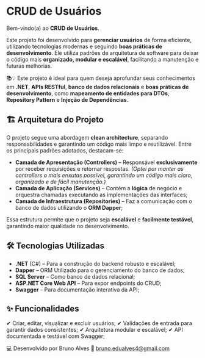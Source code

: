 # CRUD de Usuários

Bem-vindo(a) ao **CRUD de Usuários**.

Este projeto foi desenvolvido para **gerenciar usuários** de forma eficiente, utilizando tecnologias modernas e seguindo **boas práticas de desenvolvimento**. Ele utiliza padrões de arquitetura de software para deixar o código mais **organizado, modular e escalável**, facilitando a manutenção e futuras melhorias.  

📚💡 Este projeto é ideal para quem deseja aprofundar seus conhecimentos em **.NET**, **APIs RESTful**, **banco de dados relacionais** e **boas práticas de desenvolvimento**, como **mapeamento de entidades para DTOs**, **Repository Pattern** e **Injeção de Dependências**.

## 🏗 Arquitetura do Projeto
O projeto segue uma abordagem **clean architecture**, separando responsabilidades e garantindo um código mais limpo e reutilizável. Entre os principais padrões adotados, destacam-se:  

- **Camada de Apresentação (Controllers)** – Responsável **exclusivamente** por receber requisições e retornar respostas. *(Optei por manter as controllers o mais enxutas possível, garantindo um código mais claro, organizado e de fácil manutenção.)* 
- **Camada de Aplicação (Services)** – Contém a **lógica** de negócio e orquestra chamadas executando as implementações das interfaces;
- **Camada de Infraestrutura (Repositories)** – Faz a comunicação com o banco de dados utilizando o **ORM Dapper**;

Essa estrutura permite que o projeto seja **escalável** e **facilmente testável**, garantindo maior qualidade no desenvolvimento.

## 🛠 Tecnologias Utilizadas
- **.NET** (C#) – Para a construção do backend robusto e escalável;
- **Dapper** – ORM Utilizado para o gerenciamento do banco de dados;
- **SQL Server** – Como banco de dados relacional;
- **ASP.NET Core Web API** – Para expor endpoints do CRUD;
- **Swagger** – Para documentação interativa da API;

## ✨ Funcionalidades
✔ Criar, editar, visualizar e excluir usuários;
✔ Validações de entrada para garantir dados consistentes;
✔ Arquitetura modular e escalável;
✔ API documentada e testável com Swagger;

💻 Desenvolvido por Bruno Alves
📩 bruno.edualves4@gmail.com
